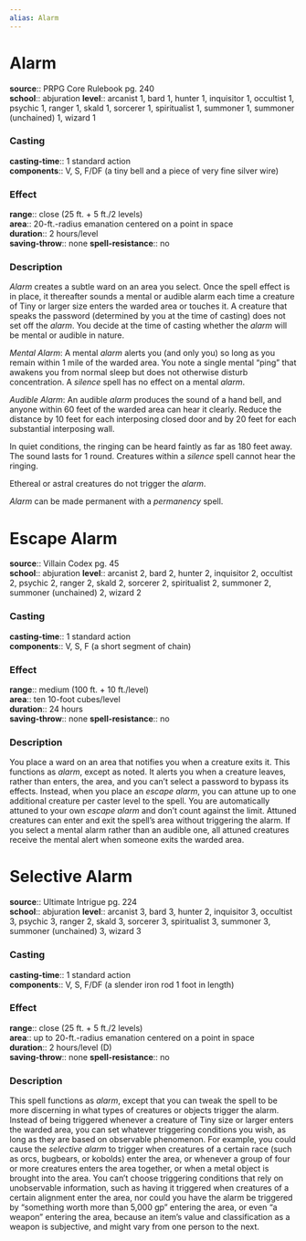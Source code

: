 ```yaml
---
alias: Alarm
---
```


# Alarm 

**source**:: PRPG Core Rulebook pg. 240  
**school**:: abjuration
**level**:: arcanist 1, bard 1, hunter 1, inquisitor 1, occultist 1, psychic 1, ranger 1, skald 1, sorcerer 1, spiritualist 1, summoner 1, summoner (unchained) 1, wizard 1

### Casting 

**casting-time**:: 1 standard action  
**components**:: V, S, F/DF (a tiny bell and a piece of very fine silver wire)

### Effect 

**range**:: close (25 ft. + 5 ft./2 levels)  
**area**:: 20-ft.-radius emanation centered on a point in space  
**duration**:: 2 hours/level  
**saving-throw**:: none
**spell-resistance**:: no

### Description 

*Alarm* creates a subtle ward on an area you select. Once the spell effect is in place, it thereafter sounds a mental or audible alarm each time a creature of Tiny or larger size enters the warded area or touches it. A creature that speaks the password (determined by you at the time of casting) does not set off the *alarm*. You decide at the time of casting whether the *alarm* will be mental or audible in nature.  
  
*Mental Alarm*: A mental *alarm* alerts you (and only you) so long as you remain within 1 mile of the warded area. You note a single mental “ping” that awakens you from normal sleep but does not otherwise disturb concentration. A *silence* spell has no effect on a mental *alarm*.  
  
*Audible Alarm*: An audible *alarm* produces the sound of a hand bell, and anyone within 60 feet of the warded area can hear it clearly. Reduce the distance by 10 feet for each interposing closed door and by 20 feet for each substantial interposing wall.  
  
In quiet conditions, the ringing can be heard faintly as far as 180 feet away. The sound lasts for 1 round. Creatures within a *silence* spell cannot hear the ringing.  
  
Ethereal or astral creatures do not trigger the *alarm*.  
  
*Alarm* can be made permanent with a *permanency* spell.

# Escape Alarm 

**source**:: Villain Codex pg. 45  
**school**:: abjuration
**level**:: arcanist 2, bard 2, hunter 2, inquisitor 2, occultist 2, psychic 2, ranger 2, skald 2, sorcerer 2, spiritualist 2, summoner 2, summoner (unchained) 2, wizard 2

### Casting 

**casting-time**:: 1 standard action  
**components**:: V, S, F (a short segment of chain)

### Effect 

**range**:: medium (100 ft. + 10 ft./level)  
**area**:: ten 10-foot cubes/level  
**duration**:: 24 hours  
**saving-throw**:: none
**spell-resistance**:: no

### Description 

You place a ward on an area that notifies you when a creature exits it. This functions as *alarm*, except as noted. It alerts you when a creature leaves, rather than enters, the area, and you can’t select a password to bypass its effects. Instead, when you place an *escape alarm*, you can attune up to one additional creature per caster level to the spell. You are automatically attuned to your own *escape alarm* and don’t count against the limit. Attuned creatures can enter and exit the spell’s area without triggering the alarm. If you select a mental alarm rather than an audible one, all attuned creatures receive the mental alert when someone exits the warded area.

# Selective Alarm 

**source**:: Ultimate Intrigue pg. 224  
**school**:: abjuration
**level**:: arcanist 3, bard 3, hunter 2, inquisitor 3, occultist 3, psychic 3, ranger 2, skald 3, sorcerer 3, spiritualist 3, summoner 3, summoner (unchained) 3, wizard 3

### Casting 

**casting-time**:: 1 standard action  
**components**:: V, S, F/DF (a slender iron rod 1 foot in length)

### Effect 

**range**:: close (25 ft. + 5 ft./2 levels)  
**area**:: up to 20-ft.-radius emanation centered on a point in space  
**duration**:: 2 hours/level (D)  
**saving-throw**:: none
**spell-resistance**:: no

### Description 

This spell functions as *alarm*, except that you can tweak the spell to be more discerning in what types of creatures or objects trigger the alarm. Instead of being triggered whenever a creature of Tiny size or larger enters the warded area, you can set whatever triggering conditions you wish, as long as they are based on observable phenomenon. For example, you could cause the *selective alarm* to trigger when creatures of a certain race (such as orcs, bugbears, or kobolds) enter the area, or whenever a group of four or more creatures enters the area together, or when a metal object is brought into the area. You can’t choose triggering conditions that rely on unobservable information, such as having it triggered when creatures of a certain alignment enter the area, nor could you have the alarm be triggered by “something worth more than 5,000 gp” entering the area, or even “a weapon” entering the area, because an item’s value and classification as a weapon is subjective, and might vary from one person to the next.
